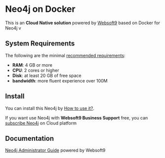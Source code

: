 # Neo4j on Docker  

This is an **Cloud Native solution** powered by [Websoft9](https://www.websoft9.com) based on Docker for Neo4j v

## System Requirements

The following are the minimal [recommended requirements](https://neo4j.com/docs/operations-manual/current/installation/requirements/):

* **RAM**: 4 GB or more
* **CPU**: 2 cores or higher
* **Disk**: at least 20 GB of free space
* **bandwidth**: more fluent experience over 100M  

## Install

You can install this Neo4j by [How to use it?](https://github.com/Websoft9/docker-library#how-to-use-it).   

If you want use Neo4j with **Websoft9 Business Support** free, you can [subscribe Neo4j](https://www.websoft9.com/apps) on Cloud platform

## Documentation

[Neo4j Administrator Guide](https://support.websoft9.com/docs/neo4j) powered by Websoft9

